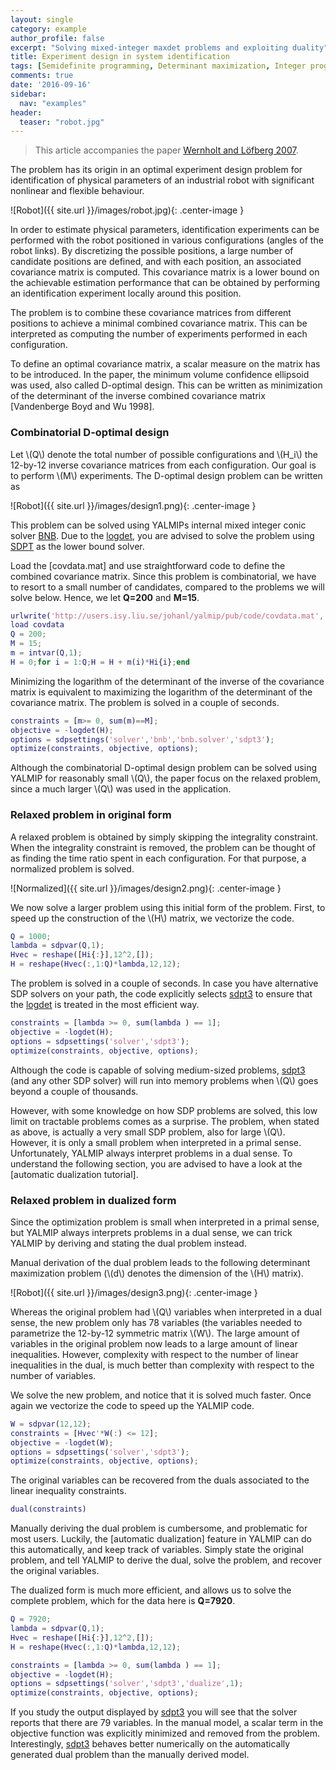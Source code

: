 ```yaml
---
layout: single
category: example
author_profile: false
excerpt: "Solving mixed-integer maxdet problems and exploiting duality"
title: Experiment design in system identification
tags: [Semidefinite programming, Determinant maximization, Integer programming, Duality]
comments: true
date: '2016-09-16'
sidebar:
  nav: "examples"
header:
  teaser: "robot.jpg"
---
```


> This article accompanies the paper [Wernholt and Löfberg 2007](/reference/wernholt2007).

The problem has its origin in an optimal experiment design problem for identification of physical parameters of an industrial robot with significant nonlinear and flexible behaviour.

![Robot]({{ site.url }}/images/robot.jpg){: .center-image }

In order to estimate physical parameters, identification experiments can be performed with the robot positioned in various configurations (angles of the robot links). By discretizing the possible positions, a large number of candidate positions are defined, and with each position, an associated covariance matrix is computed. This covariance matrix is a lower bound on the achievable estimation performance that can be obtained by performing an identification experiment locally around this position.

The problem is to combine these covariance matrices from different positions to achieve a minimal combined covariance matrix.  This can be interpreted as computing the number of experiments performed in each configuration.

To define an optimal covariance matrix, a scalar measure on the matrix has to be introduced. In the paper, the minimum volume confidence ellipsoid was used, also called D-optimal design. This can be written as minimization of the determinant of the inverse combined covariance matrix [Vandenberge Boyd and Wu 1998].

### Combinatorial D-optimal design

Let \\(Q\\) denote the total number of possible configurations and \\(H_i\\) the 12-by-12 inverse covariance matrices from each configuration. Our goal is to perform \\(M\\) experiments. The D-optimal design problem can be written as

![Robot]({{ site.url }}/images/design1.png){: .center-image }

This problem can be solved using YALMIPs internal mixed integer conic solver [BNB](solvers/bnb). Due to the [logdet](/command/logdet), you are advised to solve the problem using [SDPT](/solvers/sdpt3) as the lower bound solver.

Load the [covdata.mat] and use straightforward code to define the combined covariance matrix. Since this problem is combinatorial, we have to resort to a small number of candidates, compared to the problems we will solve below. Hence, we let **Q=200** and **M=15**.

````matlab
urlwrite('http://users.isy.liu.se/johanl/yalmip/pub/code/covdata.mat', 'covdata.mat');
load covdata
Q = 200;
M = 15;
m = intvar(Q,1);
H = 0;for i = 1:Q;H = H + m(i)*Hi{i};end
````

Minimizing the logarithm of the determinant of the inverse of the covariance matrix is equivalent to maximizing the logarithm of the determinant of the covariance matrix. The problem is solved in a couple of seconds.

````matlab
constraints = [m>= 0, sum(m)==M];
objective = -logdet(H);
options = sdpsettings('solver','bnb','bnb.solver','sdpt3');
optimize(constraints, objective, options);
````

Although the combinatorial D-optimal design problem can be solved using YALMIP for reasonably small \\(Q\\), the paper focus on the relaxed problem, since a much larger \\(Q\\) was used in the application.

### Relaxed problem in original form

A relaxed problem is obtained by simply skipping the integrality constraint. When the integrality constraint is removed, the problem can be thought of as finding the time ratio spent in each configuration. For that purpose, a normalized problem is solved.

![Normalized]({{ site.url }}/images/design2.png){: .center-image }

We now solve a larger problem using this initial form of the problem. First, to speed up the construction of the \\(H\\) matrix, we vectorize the code.

````matlab
Q = 1000;
lambda = sdpvar(Q,1);
Hvec = reshape([Hi{:}],12^2,[]);
H = reshape(Hvec(:,1:Q)*lambda,12,12);
````

The problem is solved in a couple of seconds. In case you have alternative SDP solvers on your path, the code explicitly selects [sdpt3](/command/sdpt3) to ensure that the [logdet](/command/logdet) is treated in the most efficient way.

````matlab
constraints = [lambda >= 0, sum(lambda ) == 1];
objective = -logdet(H);
options = sdpsettings('solver','sdpt3');
optimize(constraints, objective, options);
````

Although the code is capable of solving medium-sized problems, [sdpt3](/command/sdpt3) (and any other SDP solver) will run into memory problems when \\(Q\\) goes beyond a couple of thousands.

However, with some knowledge on how SDP problems are solved, this low limit on tractable problems comes as a surprise. The problem, when stated as above, is actually a very small SDP problem, also for large \\(Q\\). However, it is only a small problem when interpreted in a primal sense. Unfortunately, YALMIP always interpret problems in a dual sense. To understand the following section, you are advised to have a look at the [automatic dualization tutorial].

### Relaxed problem in dualized form

Since the optimization problem is small when interpreted in a primal sense, but YALMIP always interprets problems in a dual sense, we can trick YALMIP by deriving and stating the dual problem instead.

Manual derivation of the dual problem leads to the following determinant maximization problem (\\(d\\) denotes the dimension of the \\(H\\) matrix).

![Robot]({{ site.url }}/images/design3.png){: .center-image }

Whereas the original problem had \\(Q\\) variables when interpreted in a dual sense, the new problem only has 78 variables (the variables needed to parametrize the 12-by-12 symmetric matrix \\(W\\). The large amount of variables in the original problem now leads to a large amount of linear inequalities. However, complexity with respect to the number of linear inequalities in the dual, is much better than complexity with respect to the number of variables.

We solve the new problem, and notice that it is solved much faster. Once again we vectorize the code to speed up the YALMIP code.

````matlab
W = sdpvar(12,12);
constraints = [Hvec'*W(:) <= 12];
objective = -logdet(W);
options = sdpsettings('solver','sdpt3');
optimize(constraints, objective, options);
````

The original variables can be recovered from the duals associated to the linear inequality constraints.

````matlab
dual(constraints)
````

Manually deriving the dual problem is cumbersome, and problematic for most users. Luckily, the [automatic dualization] feature in YALMIP can do this automatically, and keep track of variables. Simply state the original problem, and tell YALMIP to derive the dual, solve the problem, and recover the original variables.

The dualized form is much more efficient, and allows us to solve the complete problem, which for the data here is **Q=7920**.

````matlab
Q = 7920;
lambda = sdpvar(Q,1);
Hvec = reshape([Hi{:}],12^2,[]);
H = reshape(Hvec(:,1:Q)*lambda,12,12);

constraints = [lambda >= 0, sum(lambda ) == 1];
objective = -logdet(H);
options = sdpsettings('solver','sdpt3','dualize',1);
optimize(constraints, objective, options);
````

If you study the output displayed by [sdpt3](/command/sdpt3) you will see that the solver reports that there are 79 variables. In the manual model, a scalar term in the objective function was explicitly minimized and removed from the problem. Interestingly, [sdpt3](/command/sdpt3) behaves better numerically on the automatically generated dual problem than the manually derived model.
